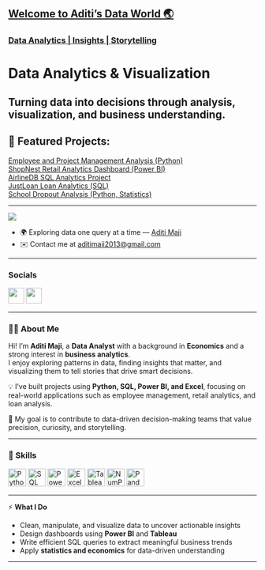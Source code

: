 <div>

## [Welcome to Aditi’s Data World 🌏](https://github.com/aditimaji)

### [Data Analytics | Insights | Storytelling](https://linkedin.com/in/aditimaji)

Data Analytics & Visualization  
====================================  

Turning **data into decisions** through analysis, visualization, and business understanding.  
------------------------------------

## 🌟 Featured Projects:
[Employee and Project Management Analysis (Python)](https://github.com/aditimaji)  
[ShopNest Retail Analytics Dashboard (Power BI)](https://github.com/aditimaji)  
[AirlineDB SQL Analytics Project](https://github.com/aditimaji)  
[JustLoan Loan Analytics (SQL)](https://github.com/aditimaji)  
[School Dropout Analysis (Python, Statistics)](https://github.com/aditimaji)

---

![](https://komarev.com/ghpvc/?username=aditimaji&label=PROFILE+VIEWS)

* 🌍  Exploring data one query at a time — [Aditi Maji](https://linkedin.com/in/aditimaji)
* ✉️  Contact me at [aditimaji2013@gmail.com](mailto:aditimaji2013@gmail.com)

---

### Socials  

<p align="left"> 
<a href="https://www.github.com/aditimaji" target="_blank" rel="noreferrer"><img src="https://raw.githubusercontent.com/danielcranney/readme-generator/main/public/icons/socials/github.svg" width="32" height="32" /></a> 
<a href="https://www.linkedin.com/in/aditimaji" target="_blank" rel="noreferrer"><img src="https://raw.githubusercontent.com/danielcranney/readme-generator/main/public/icons/socials/linkedin.svg" width="32" height="32" /></a> 
</p>

---

### 👩‍💻 About Me  

Hi! I’m **Aditi Maji**, a **Data Analyst** with a background in **Economics** and a strong interest in **business analytics**.  
I enjoy exploring patterns in data, finding insights that matter, and visualizing them to tell stories that drive smart decisions.

💡 I’ve built projects using **Python, SQL, Power BI, and Excel**, focusing on real-world applications such as employee management, retail analytics, and loan analysis.

🎯 My goal is to contribute to data-driven decision-making teams that value precision, curiosity, and storytelling.

---

### 🧠 Skills  

<p align="left">
<a href="https://www.python.org/" target="_blank" rel="noreferrer"><img src="https://raw.githubusercontent.com/danielcranney/readme-generator/main/public/icons/skills/python-colored.svg" width="36" height="36" alt="Python" /></a>
<a href="https://www.mysql.com/" target="_blank" rel="noreferrer"><img src="https://raw.githubusercontent.com/danielcranney/readme-generator/main/public/icons/skills/mysql-colored.svg" width="36" height="36" alt="SQL" /></a>
<a href="https://powerbi.microsoft.com/" target="_blank" rel="noreferrer"><img src="https://cdn.worldvectorlogo.com/logos/power-bi.svg" width="36" height="36" alt="Power BI" /></a>
  <a href="https://www.microsoft.com/en/microsoft-365/excel" target="_blank" rel="noreferrer"><img src="https://img.icons8.com/?size=100&id=117561&format=png&color=000000" width="36" height="36" alt="Excel" /></a>
<a href="https://public.tableau.com" target="_blank" rel="noreferrer"><img src="https://img.icons8.com/?size=100&id=9Kvi1p1F0tUo&format=png&color=000000" width="36" height="36" alt="Tableau" /></a>
<a href="https://numpy.org/" target="_blank" rel="noreferrer"><img src="https://img.icons8.com/?size=100&id=aR9CXyMagKIS&format=png&color=000000" width="36" height="36" alt="NumPy" /></a>
<a href="https://pandas.pydata.org/" target="_blank" rel="noreferrer"><img src="https://img.icons8.com/?size=100&id=xSkewUSqtErH&format=png&color=000000" width="36" height="36" alt="Pandas" /></a>
</p>

---

⚡ **What I Do**
- Clean, manipulate, and visualize data to uncover actionable insights  
- Design dashboards using **Power BI** and **Tableau**  
- Write efficient SQL queries to extract meaningful business trends  
- Apply **statistics and economics** for data-driven understanding  

---
 
</div>
